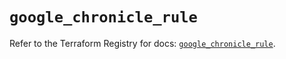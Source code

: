 # `google_chronicle_rule`

Refer to the Terraform Registry for docs: [`google_chronicle_rule`](https://registry.terraform.io/providers/hashicorp/google-beta/6.31.0/docs/resources/google_chronicle_rule).
